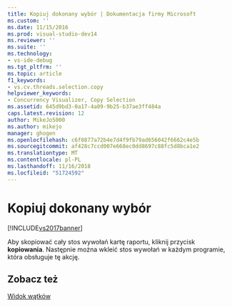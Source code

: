 ```yaml
---
title: Kopiuj dokonany wybór | Dokumentacja firmy Microsoft
ms.custom: ''
ms.date: 11/15/2016
ms.prod: visual-studio-dev14
ms.reviewer: ''
ms.suite: ''
ms.technology:
- vs-ide-debug
ms.tgt_pltfrm: ''
ms.topic: article
f1_keywords:
- vs.cv.threads.selection.copy
helpviewer_keywords:
- Concurrency Visualizer, Copy Selection
ms.assetid: 645d9bd3-0a17-4a09-9b25-b37ae3ff484a
caps.latest.revision: 12
author: MikeJo5000
ms.author: mikejo
manager: ghogen
ms.openlocfilehash: c6f0877a72b4e7d4f9fb79ad656042f6662c4e5b
ms.sourcegitcommit: af428c7ccd007e668ec0dd8697c88fc5d8bca1e2
ms.translationtype: MT
ms.contentlocale: pl-PL
ms.lasthandoff: 11/16/2018
ms.locfileid: "51724592"
---
```

# <a name="copy-selection"></a>Kopiuj dokonany wybór
[!INCLUDE[vs2017banner](../includes/vs2017banner.md)]

Aby skopiować cały stos wywołań kartę raportu, kliknij przycisk **kopiowania**. Następnie można wkleić stos wywołań w każdym programie, która obsługuje tę akcję.  
  
## <a name="see-also"></a>Zobacz też  
 [Widok wątków](../profiling/threads-view-parallel-performance.md)



